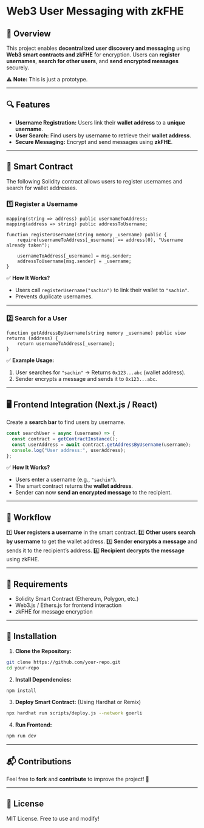 # Web3 User Messaging with zkFHE

## 🚀 Overview
This project enables **decentralized user discovery and messaging** using **Web3 smart contracts and zkFHE** for encryption. Users can **register usernames**, **search for other users**, and **send encrypted messages** securely.

⚠️ **Note:** This is just a prototype.

---

## 🔍 Features
- **Username Registration:** Users link their **wallet address** to a **unique username**.
- **User Search:** Find users by username to retrieve their **wallet address**.
- **Secure Messaging:** Encrypt and send messages using **zkFHE**.

---

## 📌 Smart Contract
The following Solidity contract allows users to register usernames and search for wallet addresses.

### **1️⃣ Register a Username**
```solidity
mapping(string => address) public usernameToAddress;
mapping(address => string) public addressToUsername;

function registerUsername(string memory _username) public {
    require(usernameToAddress[_username] == address(0), "Username already taken");

    usernameToAddress[_username] = msg.sender;
    addressToUsername[msg.sender] = _username;
}
```
✅ **How It Works?**
- Users call `registerUsername("sachin")` to link their wallet to `"sachin"`.
- Prevents duplicate usernames.

---

### **2️⃣ Search for a User**
```solidity
function getAddressByUsername(string memory _username) public view returns (address) {
    return usernameToAddress[_username];
}
```
✅ **Example Usage:**
1. User searches for `"sachin"` → Returns `0x123...abc` (wallet address).
2. Sender encrypts a message and sends it to `0x123...abc`.

---

## 🖥️ Frontend Integration (Next.js / React)
Create a **search bar** to find users by username.

```javascript
const searchUser = async (username) => {
  const contract = getContractInstance();
  const userAddress = await contract.getAddressByUsername(username);
  console.log("User address:", userAddress);
};
```
✅ **How It Works?**
- Users enter a username (e.g., `"sachin"`).
- The smart contract returns the **wallet address**.
- Sender can now **send an encrypted message** to the recipient.

---

## 🔧 Workflow
1️⃣ **User registers a username** in the smart contract.
2️⃣ **Other users search by username** to get the wallet address.
3️⃣ **Sender encrypts a message** and sends it to the recipient’s address.
4️⃣ **Recipient decrypts the message** using zkFHE.

---

## 📜 Requirements
- Solidity Smart Contract (Ethereum, Polygon, etc.)
- Web3.js / Ethers.js for frontend interaction
- zkFHE for message encryption

---

## 📖 Installation
1. **Clone the Repository:**
```sh
git clone https://github.com/your-repo.git
cd your-repo
```
2. **Install Dependencies:**
```sh
npm install
```
3. **Deploy Smart Contract:** (Using Hardhat or Remix)
```sh
npx hardhat run scripts/deploy.js --network goerli
```
4. **Run Frontend:**
```sh
npm run dev
```

---

## 📬 Contributions
Feel free to **fork** and **contribute** to improve the project! 🚀

---

## 📜 License
MIT License. Free to use and modify!

